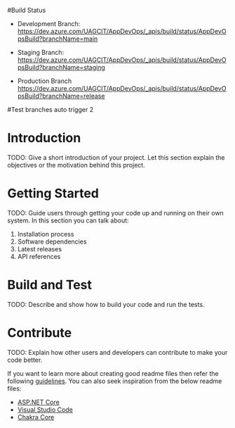 #Build Status
- Development Branch: 
https://dev.azure.com/UAGCIT/AppDevOps/_apis/build/status/AppDevOpsBuild?branchName=main

- Staging Branch:
https://dev.azure.com/UAGCIT/AppDevOps/_apis/build/status/AppDevOpsBuild?branchName=staging

- Production Branch
https://dev.azure.com/UAGCIT/AppDevOps/_apis/build/status/AppDevOpsBuild?branchName=release

#Test branches auto trigger 2

# Introduction 
TODO: Give a short introduction of your project. Let this section explain the objectives or the motivation behind this project. 

# Getting Started
TODO: Guide users through getting your code up and running on their own system. In this section you can talk about:
1.	Installation process
2.	Software dependencies
3.	Latest releases
4.	API references

# Build and Test
TODO: Describe and show how to build your code and run the tests. 

# Contribute
TODO: Explain how other users and developers can contribute to make your code better. 

If you want to learn more about creating good readme files then refer the following [guidelines](https://docs.microsoft.com/en-us/azure/devops/repos/git/create-a-readme?view=azure-devops). You can also seek inspiration from the below readme files:
- [ASP.NET Core](https://github.com/aspnet/Home)
- [Visual Studio Code](https://github.com/Microsoft/vscode)
- [Chakra Core](https://github.com/Microsoft/ChakraCore)
